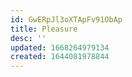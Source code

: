 ```yaml
---
id: GwERpJl3oXTApFv91ObAp
title: Pleasure
desc: ''
updated: 1668264979134
created: 1644081978844
---
```


